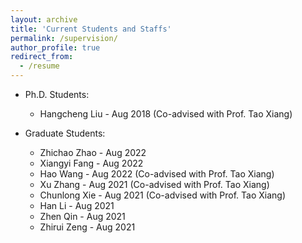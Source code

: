 ```yaml
---
layout: archive
title: 'Current Students and Staffs'
permalink: /supervision/
author_profile: true
redirect_from:
  - /resume
---
```

* Ph.D. Students:
  * Hangcheng Liu - Aug 2018 (Co-advised with Prof. Tao Xiang)

* Graduate Students:
  * Zhichao Zhao - Aug 2022
  * Xiangyi Fang - Aug 2022
  * Hao Wang - Aug 2022  (Co-advised with Prof. Tao Xiang)
  * Xu Zhang - Aug 2021  (Co-advised with Prof. Tao Xiang)
  * Chunlong Xie - Aug 2021  (Co-advised with Prof. Tao Xiang)
  * Han Li - Aug 2021
  * Zhen Qin - Aug 2021
  * Zhirui Zeng - Aug 2021
<!-- # Alumni -->

<!-- * xxx(Research Fellow, 2018-2020, first job: faculty at Chongqing University) -->

<!-- # Teaching -->

<!-- * Chongqing University:
  - CZ3007: Compiler Techniques, Lecturer/Tutorial, 2019S1, 2019S2, 2020S1, 2020S2, 2021S1 -->
